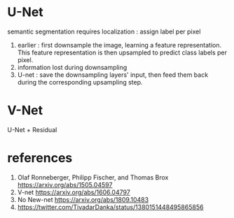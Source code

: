 
# U-Net

semantic segmentation requires localization : assign label per pixel 

1. earlier :  first downsample the image, learning a feature representation. This feature representation is then upsampled to predict class labels per pixel.
2. information lost during downsampling
3. U-net : save the downsampling layers' input, then feed them back during the corresponding upsampling step.


# V-Net

U-Net + Residual 


# references

1. Olaf Ronneberger, Philipp Fischer, and Thomas Brox https://arxiv.org/abs/1505.04597
2. V-net https://arxiv.org/abs/1606.04797
3. No New-net https://arxiv.org/abs/1809.10483
4. https://twitter.com/TivadarDanka/status/1380151448495865856

